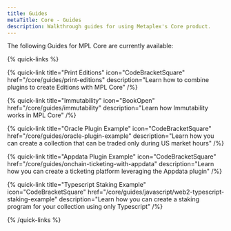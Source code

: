 ```yaml
---
title: Guides
metaTitle: Core - Guides
description: Walkthrough guides for using Metaplex's Core product.
---
```


The following Guides for MPL Core are currently available:

{% quick-links %}

{% quick-link title="Print Editions" icon="CodeBracketSquare" href="/core/guides/print-editions" description="Learn how to combine plugins to create Editions with MPL Core" /%}

{% quick-link title="Immutability" icon="BookOpen" href="/core/guides/immutability" description="Learn how Immutability works in MPL Core" /%}

{% quick-link title="Oracle Plugin Example" icon="CodeBracketSquare" href="/core/guides/oracle-plugin-example" description="Learn how you can create a collection that can be traded only during US market hours" /%}

{% quick-link title="Appdata Plugin Example" icon="CodeBracketSquare" href="/core/guides/onchain-ticketing-with-appdata" description="Learn how you can create a ticketing platform leveraging the Appdata plugin" /%}

{% quick-link title="Typescript Staking Example" icon="CodeBracketSquare" href="/core/guides/javascript/web2-typescript-staking-example" description="Learn how you can create a staking program for your collection using only Typescript" /%}

{% /quick-links %}